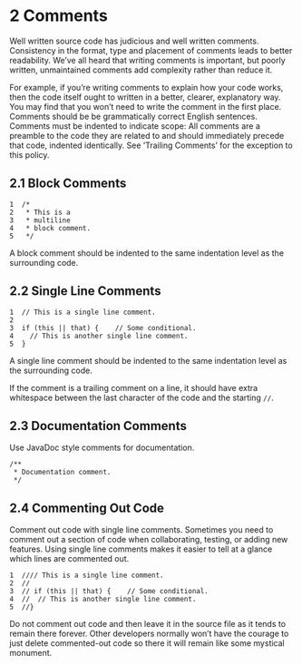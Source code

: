 # 2 Comments

Well written source code has judicious and well written comments.
Consistency in the format, type and placement of comments leads to better readability.
We’ve all heard that writing comments is important, but poorly written, unmaintained comments add complexity rather than reduce it.

For example, if you’re writing comments to explain how your code works, then the code itself ought to written in a better, clearer, explanatory way. You may find that you won’t need to write the comment in the first place.
Comments should be be grammatically correct English sentences.
Comments must be indented to indicate scope: All comments are a preamble to the code they are related to and should immediately precede that code, indented identically. See ’Trailing Comments’ for the exception to this policy.

## 2.1 Block Comments

```
1  /*
2   * This is a
3   * multiline
4   * block comment.
5   */
```
A block comment should be indented to the same indentation level as the surrounding code.

## 2.2 Single Line Comments

```
1  // This is a single line comment.
2
3  if (this || that) {    // Some conditional.
4    // This is another single line comment.
5  }
```
A single line comment should be indented to the same indentation level as the surrounding code.

If the comment is a trailing comment on a line, it should have extra whitespace between the last character of the code and the starting `//`.

## 2.3 Documentation Comments

Use JavaDoc style comments for documentation.
```
/**
 * Documentation comment.
 */
```

## 2.4 Commenting Out Code

Comment out code with single line comments.
 Sometimes you need to comment out a section of code when collaborating, testing, or adding new features. Using single line comments makes it easier to tell at a glance which lines are commented out.

```
1  //// This is a single line comment.
2  //
3  // if (this || that) {    // Some conditional.
4  //  // This is another single line comment.
5  //}
```

Do not comment out code and then leave it in the source file as it tends to remain there forever. Other developers normally won’t have the courage to just delete commented-out code so there it will remain like some mystical monument.
